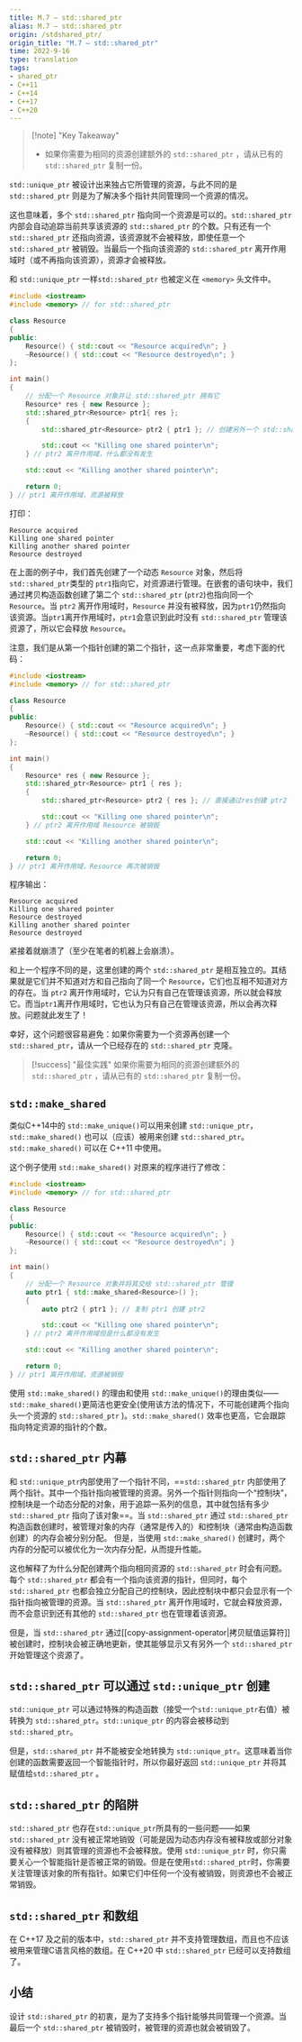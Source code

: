 ```yaml
---
title: M.7 — std::shared_ptr
alias: M.7 — std::shared_ptr
origin: /stdshared_ptr/
origin_title: "M.7 — std::shared_ptr"
time: 2022-9-16
type: translation
tags:
- shared_ptr
- C++11
- C++14
- C++17
- C++20
---
```


> [!note] "Key Takeaway"
> - 如果你需要为相同的资源创建额外的 `std::shared_ptr` ，请从已有的 `std::shared_ptr` 复制一份。


`std::unique_ptr` 被设计出来独占它所管理的资源，与此不同的是 `std::shared_ptr` 则是为了解决多个指针共同管理同一个资源的情况。

这也意味着，多个 `std::shared_ptr` 指向同一个资源是可以的。`std::shared_ptr`内部会自动追踪当前共享该资源的 `std::shared_ptr` 的个数。只有还有一个`std::shared_ptr` 还指向资源，该资源就不会被释放，即使任意一个`std::shared_ptr` 被销毁。当最后一个指向该资源的 `std::shared_ptr` 离开作用域时（或不再指向该资源），资源才会被释放。

和 `std::unique_ptr` 一样`std::shared_ptr` 也被定义在 `<memory>` 头文件中。

```cpp
#include <iostream>
#include <memory> // for std::shared_ptr

class Resource
{
public:
	Resource() { std::cout << "Resource acquired\n"; }
	~Resource() { std::cout << "Resource destroyed\n"; }
};

int main()
{
	// 分配一个 Resource 对象并让 std::shared_ptr 拥有它
	Resource* res { new Resource };
	std::shared_ptr<Resource> ptr1{ res };
	{
		std::shared_ptr<Resource> ptr2 { ptr1 }; // 创建另外一个 std::shared_ptr 也指向该资源

		std::cout << "Killing one shared pointer\n";
	} // ptr2 离开作用域，什么都没有发生

	std::cout << "Killing another shared pointer\n";

	return 0;
} // ptr1 离开作用域，资源被释放
```


打印：

```
Resource acquired
Killing one shared pointer
Killing another shared pointer
Resource destroyed
```

在上面的例子中，我们首先创建了一个动态  `Resource` 对象，然后将 `std::shared_ptr`类型的 `ptr1`指向它，对资源进行管理。在嵌套的语句块中，我们通过拷贝构造函数创建了第二个 `std::shared_ptr` (`ptr2`)也指向同一个 `Resource`。当 `ptr2` 离开作用域时，`Resource` 并没有被释放，因为`ptr1`仍然指向该资源。当`ptr1`离开作用域时，`ptr1`会意识到此时没有 `std::shared_ptr` 管理该资源了，所以它会释放 `Resource`。

注意，我们是从第一个指针创建的第二个指针，这一点非常重要，考虑下面的代码：

```cpp
#include <iostream>
#include <memory> // for std::shared_ptr

class Resource
{
public:
	Resource() { std::cout << "Resource acquired\n"; }
	~Resource() { std::cout << "Resource destroyed\n"; }
};

int main()
{
	Resource* res { new Resource };
	std::shared_ptr<Resource> ptr1 { res };
	{
		std::shared_ptr<Resource> ptr2 { res }; // 直接通过res创建 ptr2

		std::cout << "Killing one shared pointer\n";
	} // ptr2 离开作用域 Resource 被销毁

	std::cout << "Killing another shared pointer\n";

	return 0;
} // ptr1 离开作用域，Resource 再次被销毁
```

程序输出：

```
Resource acquired
Killing one shared pointer
Resource destroyed
Killing another shared pointer
Resource destroyed
```

紧接着就崩溃了（至少在笔者的机器上会崩溃）。

和上一个程序不同的是，这里创建的两个 `std::shared_ptr` 是相互独立的。其结果就是它们并不知道对方和自己指向了同一个 `Resource`，它们也互相不知道对方的存在。当 `ptr2` 离开作用域时，它认为只有自己在管理该资源，所以就会释放它。而当`ptr1`离开作用域时，它也认为只有自己在管理该资源，所以会再次释放。问题就此发生了！

幸好，这个问题很容易避免：如果你需要为一个资源再创建一个 `std::shared_ptr`，请从一个已经存在的 `std::shared_ptr` 克隆。

> [!success] "最佳实践"
> 如果你需要为相同的资源创建额外的 `std::shared_ptr` ，请从已有的 `std::shared_ptr` 复制一份。
	
## `std::make_shared`

类似C++14中的 `std::make_unique()`可以用来创建 `std::unique_ptr`，`std::make_shared()` 也可以（应该）被用来创建 `std::shared_ptr`。`std::make_shared()` 可以在 C++11 中使用。

这个例子使用 `std::make_shared()` 对原来的程序进行了修改：

```cpp
#include <iostream>
#include <memory> // for std::shared_ptr

class Resource
{
public:
	Resource() { std::cout << "Resource acquired\n"; }
	~Resource() { std::cout << "Resource destroyed\n"; }
};

int main()
{
	// 分配一个 Resource 对象并将其交给 std::shared_ptr 管理
	auto ptr1 { std::make_shared<Resource>() };
	{
		auto ptr2 { ptr1 }; // 复制 ptr1 创建 ptr2

		std::cout << "Killing one shared pointer\n";
	} // ptr2 离开作用域但是什么都没有发生

	std::cout << "Killing another shared pointer\n";

	return 0;
} // ptr1 离开作用域，资源被销毁
```


使用 `std::make_shared()` 的理由和使用 `std::make_unique()`的理由类似—— `std::make_shared()`更简洁也更安全(使用该方法的情况下，不可能创建两个指向头一个资源的 `std::shared_ptr` )。`std::make_shared()` 效率也更高，它会跟踪指向特定资源的指针的个数。

## `std::shared_ptr` 内幕

和 `std::unique_ptr`内部使用了一个指针不同，==`std::shared_ptr` 内部使用了两个指针。其中一个指针指向被管理的资源。另外一个指针则指向一个“控制块”，控制块是一个动态分配的对象，用于追踪一系列的信息，其中就包括有多少 `std::shared_ptr` 指向了该对象==。当 `std::shared_ptr` 通过 `std::shared_ptr`构造函数创建时，被管理对象的内存（通常是传入的）和控制块（通常由构造函数创建）的内存会被分别分配。 但是，当使用 `std::make_shared()` 创建时，两个内存的分配可以被优化为一次内存分配，从而提升性能。

这也解释了为什么分配创建两个指向相同资源的 `std::shared_ptr` 时会有问题。每个 `std::shared_ptr` 都会有一个指向该资源的指针，但同时，每个 `std::shared_ptr` 也都会独立分配自己的控制块，因此控制块中都只会显示有一个指针指向被管理的资源。当 `std::shared_ptr` 离开作用域时，它就会释放资源，而不会意识到还有其他的 `std::shared_ptr` 也在管理着该资源。

但是，当 `std::shared_ptr` 通过[[copy-assignment-operator|拷贝赋值运算符]]被创建时，控制块会被正确地更新，使其能够显示又有另外一个 `std::shared_ptr` 开始管理这个资源了。

##  `std::shared_ptr` 可以通过 `std::unique_ptr`  创建

`std::unique_ptr` 可以通过特殊的构造函数（接受一个`std::unique_ptr`右值）被转换为 `std::shared_ptr`。`std::unique_ptr` 的内容会被移动到 `std::shared_ptr`。

但是，`std::shared_ptr` 并不能被安全地转换为 `std::unique_ptr`。这意味着当你创建的函数需要返回一个智能指针时，所以你最好返回 `std::unique_ptr` 并将其赋值给`std::shared_ptr` 。

## `std::shared_ptr` 的陷阱

`std::shared_ptr` 也存在`std::unique_ptr`所具有的一些问题——如果`std::shared_ptr` 没有被正常地销毁（可能是因为动态内存没有被释放或部分对象没有被释放）则其管理的资源也不会被释放。使用 `std::unique_ptr` 时，你只需要关心一个智能指针是否被正常的销毁。但是在使用`std::shared_ptr`时，你需要关注管理该对象的所有指针。如果它们中任何一个没有被销毁，则资源也不会被正常销毁。

## `std::shared_ptr` 和数组

在 C++17 及之前的版本中，`std::shared_ptr` 并不支持管理数组，而且也不应该被用来管理C语言风格的数组。在 C++20 中 `std::shared_ptr` 已经可以支持数组了。

## 小结

设计 `std::shared_ptr` 的初衷，是为了支持多个指针能够共同管理一个资源。当最后一个 `std::shared_ptr` 被销毁时，被管理的资源也就会被销毁了。